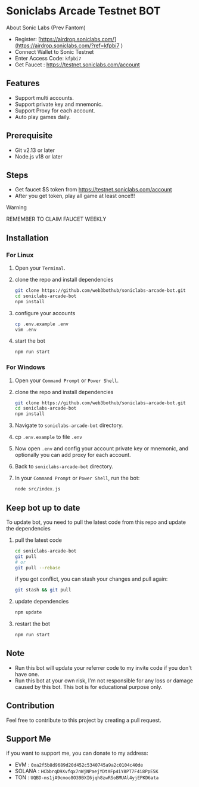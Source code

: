 # Soniclabs Arcade Testnet BOT

About Sonic Labs (Prev Fantom)

- Register: [https://airdrop.soniclabs.com/](https://airdrop.soniclabs.com/?ref=kfpbi7 )
- Connect Wallet to Sonic Testnet
- Enter Access Code: `kfpbi7`
- Get Faucet : <https://testnet.soniclabs.com/account>

## Features

- Support multi accounts.
- Support private key and mnemonic.
- Support Proxy for each account.
- Auto play games daily.

## Prerequisite

- Git v2.13 or later
- Node.js v18 or later

## Steps

- Get faucet $S token from <https://testnet.soniclabs.com/account>
- After you get token, play all game at least once!!!

> [!warning]
> 
> REMEMBER TO CLAIM FAUCET WEEKLY

## Installation

### For Linux

1. Open your `Terminal`.

1. clone the repo and install dependencies

   ```bash
   git clone https://github.com/web3bothub/soniclabs-arcade-bot.git
   cd soniclabs-arcade-bot
   npm install
   ```

1. configure your accounts

   ```bash
   cp .env.example .env
   vim .env
   ```

1. start the bot

    ```bash
    npm run start
    ```

### For Windows

1. Open your `Command Prompt` or `Power Shell`.
1. clone the repo and install dependencies

   ```bash
   git clone https://github.com/web3bothub/soniclabs-arcade-bot.git
   cd soniclabs-arcade-bot
   npm install
   ```

1. Navigate to `soniclabs-arcade-bot` directory.
1. cp `.env.example` to file `.env`
1. Now open `.env` and config your account private key or mnemonic, and optionally you can add proxy for each account.
1. Back to `soniclabs-arcade-bot` directory.
1. In your `Command Prompt` or `Power Shell`, run the bot:

    ```bash
    node src/index.js
    ```

## Keep bot up to date

To update bot, you need to pull the latest code from this repo and update the dependencies

1. pull the latest code

   ```bash
   cd soniclabs-arcade-bot
   git pull
   # or
   git pull --rebase
   ```

   if you got conflict, you can stash your changes and pull again:

   ```bash
   git stash && git pull
   ```

1. update dependencies

   ```bash
   npm update
   ```

1. restart the bot

   ```bash
   npm run start
   ```

## Note

- Run this bot will update your referrer code to my invite code if you don't have one.
- Run this bot at your own risk, I'm not responsible for any loss or damage caused by this bot. This bot is for educational purpose only.

## Contribution

Feel free to contribute to this project by creating a pull request.

## Support Me

if you want to support me, you can donate to my address:

- EVM : `0xa2f5b8d9689d20d452c5340745a9a2c0104c40de`
- SOLANA : `HCbbrqD9Xvfqx7nWjNPaejYDtXFp4iY8PT7F4i8PpE5K`
- TON : `UQBD-ms1jA9cmoo8O39BXI6jqh8zwRSoBMUAl4yjEPKD6ata`

